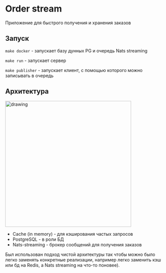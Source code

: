 # Order stream
Приложение для быстрого получения и хранения заказов

## Запуск

```make docker``` - запускает базу дунных PG и очередь Nats streaming

```make run``` - запускает сервер

```make publisher``` - запускает клиент, с помощью которого можно записывать в очередь

## Архитектура

<img src="docs/img/Architecture.png" alt="drawing" width="400"/>

* Cache (in memory) - для кэширования частых запросов
* PostgreSQL - в роли БД
* Nats-streaming - брокер сообщений для получения заказов

Был использован подход чистой архитектуры так чтобы можно было легко заменять конкретные реализации, например легко заменить кэш или бд на Redis, a Nats streaming на что-то поновее).